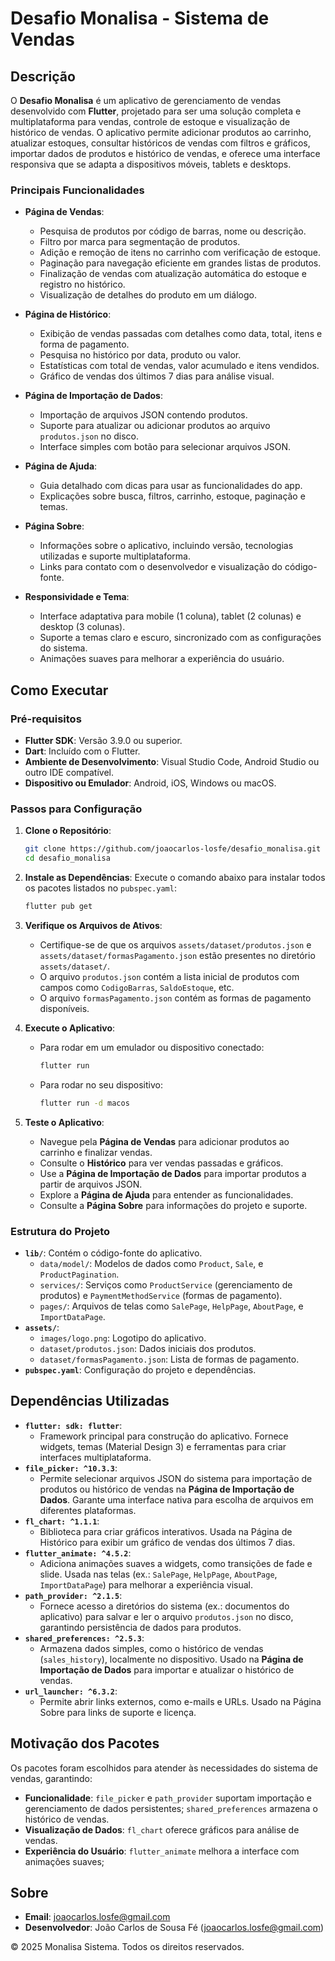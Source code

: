 # Desafio Monalisa - Sistema de Vendas

## Descrição

O **Desafio Monalisa** é um aplicativo de gerenciamento de vendas desenvolvido com **Flutter**, projetado para ser uma solução completa e multiplataforma para vendas, controle de estoque e visualização de histórico de vendas. O aplicativo permite adicionar produtos ao carrinho, atualizar estoques, consultar históricos de vendas com filtros e gráficos, importar dados de produtos e histórico de vendas, e oferece uma interface responsiva que se adapta a dispositivos móveis, tablets e desktops.

### Principais Funcionalidades
- **Página de Vendas**:
  - Pesquisa de produtos por código de barras, nome ou descrição.
  - Filtro por marca para segmentação de produtos.
  - Adição e remoção de itens no carrinho com verificação de estoque.
  - Paginação para navegação eficiente em grandes listas de produtos.
  - Finalização de vendas com atualização automática do estoque e registro no histórico.
  - Visualização de detalhes do produto em um diálogo.
- **Página de Histórico**:
  - Exibição de vendas passadas com detalhes como data, total, itens e forma de pagamento.
  - Pesquisa no histórico por data, produto ou valor.
  - Estatísticas com total de vendas, valor acumulado e itens vendidos.
  - Gráfico de vendas dos últimos 7 dias para análise visual.
- **Página de Importação de Dados**:
  - Importação de arquivos JSON contendo produtos.
  - Suporte para atualizar ou adicionar produtos ao arquivo `produtos.json` no disco.
  - Interface simples com botão para selecionar arquivos JSON.
- **Página de Ajuda**:
  - Guia detalhado com dicas para usar as funcionalidades do app.
  - Explicações sobre busca, filtros, carrinho, estoque, paginação e temas.
- **Página Sobre**:
  - Informações sobre o aplicativo, incluindo versão, tecnologias utilizadas e suporte multiplataforma.
  - Links para contato com o desenvolvedor e visualização do código-fonte.

- **Responsividade e Tema**:
  - Interface adaptativa para mobile (1 coluna), tablet (2 colunas) e desktop (3 colunas).
  - Suporte a temas claro e escuro, sincronizado com as configurações do sistema.
  - Animações suaves para melhorar a experiência do usuário.

## Como Executar

### Pré-requisitos
- **Flutter SDK**: Versão 3.9.0 ou superior.
- **Dart**: Incluído com o Flutter.
- **Ambiente de Desenvolvimento**: Visual Studio Code, Android Studio ou outro IDE compatível.
- **Dispositivo ou Emulador**: Android, iOS, Windows ou macOS.

### Passos para Configuração
1. **Clone o Repositório**:
   ```bash
   git clone https://github.com/joaocarlos-losfe/desafio_monalisa.git
   cd desafio_monalisa
   ```

2. **Instale as Dependências**:
   Execute o comando abaixo para instalar todos os pacotes listados no `pubspec.yaml`:
   ```bash
   flutter pub get
   ```

3. **Verifique os Arquivos de Ativos**:
   - Certifique-se de que os arquivos `assets/dataset/produtos.json` e `assets/dataset/formasPagamento.json` estão presentes no diretório `assets/dataset/`.
   - O arquivo `produtos.json` contém a lista inicial de produtos com campos como `CodigoBarras`, `SaldoEstoque`, etc.
   - O arquivo `formasPagamento.json` contém as formas de pagamento disponíveis.

4. **Execute o Aplicativo**:
   - Para rodar em um emulador ou dispositivo conectado:
     ```bash
     flutter run
     ```
   - Para rodar no seu dispositivo:
     ```bash
     flutter run -d macos
     ```

5. **Teste o Aplicativo**:
   - Navegue pela **Página de Vendas** para adicionar produtos ao carrinho e finalizar vendas.
   - Consulte o **Histórico** para ver vendas passadas e gráficos.
   - Use a **Página de Importação de Dados** para importar produtos a partir de arquivos JSON.
   - Explore a **Página de Ajuda** para entender as funcionalidades.
   - Consulte a **Página Sobre** para informações do projeto e suporte.

### Estrutura do Projeto
- **`lib/`**: Contém o código-fonte do aplicativo.
  - `data/model/`: Modelos de dados como `Product`, `Sale`, e `ProductPagination`.
  - `services/`: Serviços como `ProductService` (gerenciamento de produtos) e `PaymentMethodService` (formas de pagamento).
  - `pages/`: Arquivos de telas como `SalePage`, `HelpPage`, `AboutPage`, e `ImportDataPage`.
- **`assets/`**:
  - `images/logo.png`: Logotipo do aplicativo.
  - `dataset/produtos.json`: Dados iniciais dos produtos.
  - `dataset/formasPagamento.json`: Lista de formas de pagamento.
- **`pubspec.yaml`**: Configuração do projeto e dependências.

## Dependências Utilizadas

- **`flutter: sdk: flutter`**:
  - Framework principal para construção do aplicativo. Fornece widgets, temas (Material Design 3) e ferramentas para criar interfaces multiplataforma.
- **`file_picker: ^10.3.3`**:
  - Permite selecionar arquivos JSON do sistema para importação de produtos ou histórico de vendas na **Página de Importação de Dados**. Garante uma interface nativa para escolha de arquivos em diferentes plataformas.
- **`fl_chart: ^1.1.1`**:
  - Biblioteca para criar gráficos interativos. Usada na Página de Histórico para exibir um gráfico de vendas dos últimos 7 dias.
- **`flutter_animate: ^4.5.2`**:
  - Adiciona animações suaves a widgets, como transições de fade e slide. Usada nas telas (ex.: `SalePage`, `HelpPage`, `AboutPage`, `ImportDataPage`) para melhorar a experiência visual.
- **`path_provider: ^2.1.5`**:
  - Fornece acesso a diretórios do sistema (ex.: documentos do aplicativo) para salvar e ler o arquivo `produtos.json` no disco, garantindo persistência de dados para produtos.
- **`shared_preferences: ^2.5.3`**:
  - Armazena dados simples, como o histórico de vendas (`sales_history`), localmente no dispositivo. Usado na **Página de Importação de Dados** para importar e atualizar o histórico de vendas.
- **`url_launcher: ^6.3.2`**:
  - Permite abrir links externos, como e-mails e URLs. Usado na Página Sobre para links de suporte e licença.


## Motivação dos Pacotes
Os pacotes foram escolhidos para atender às necessidades do sistema de vendas, garantindo:
- **Funcionalidade**: `file_picker` e `path_provider` suportam importação e gerenciamento de dados persistentes; `shared_preferences` armazena o histórico de vendas.
- **Visualização de Dados**: `fl_chart` oferece gráficos para análise de vendas.
- **Experiência do Usuário**: `flutter_animate` melhora a interface com animações suaves; 



## Sobre
- **Email**: [joaocarlos.losfe@gmail.com](mailto:joaocarlos.losfe@gmail.com)
- **Desenvolvedor**: João Carlos de Sousa Fé ([joaocarlos.losfe@gmail.com](mailto:joaocarlos.losfe@gmail.com))

© 2025 Monalisa Sistema. Todos os direitos reservados.